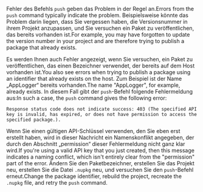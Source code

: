 <span data-ttu-id="dd04c-101">Fehler des Befehls `push` geben das Problem in der Regel an.</span><span class="sxs-lookup"><span data-stu-id="dd04c-101">Errors from the `push` command typically indicate the problem.</span></span> <span data-ttu-id="dd04c-102">Beispielsweise könnte das Problem darin liegen, dass Sie vergessen haben, die Versionsnummer in ihrem Projekt anzupassen, und Sie versuchen ein Paket zu veröffentlichen, das bereits vorhanden ist.</span><span class="sxs-lookup"><span data-stu-id="dd04c-102">For example, you may have forgotten to update the version number in your project and are therefore trying to publish a package that already exists.</span></span>

<span data-ttu-id="dd04c-103">Es werden Ihnen auch Fehler angezeigt, wenn Sie versuchen, ein Paket zu veröffentlichen, das einen Bezeichner verwendet, der bereits auf dem Host vorhanden ist.</span><span class="sxs-lookup"><span data-stu-id="dd04c-103">You also see errors when trying to publish a package using an identifier that already exists on the host.</span></span> <span data-ttu-id="dd04c-104">Zum Beispiel ist der Name „AppLogger“ bereits vorhanden.</span><span class="sxs-lookup"><span data-stu-id="dd04c-104">The name "AppLogger", for example, already exists.</span></span> <span data-ttu-id="dd04c-105">In diesem Fall gibt der `push`-Befehl folgende Fehlermeldung aus:</span><span class="sxs-lookup"><span data-stu-id="dd04c-105">In such a case, the `push` command gives the following error:</span></span>

```output
Response status code does not indicate success: 403 (The specified API key is invalid, has expired, or does not have permission to access the specified package.).
```

<span data-ttu-id="dd04c-106">Wenn Sie einen gültigen API-Schlüssel verwenden, den Sie eben erst erstellt haben, wird in dieser Nachricht ein Namenskonflikt angegeben, der durch den Abschnitt „permission“ dieser Fehlermeldung nicht ganz klar wird.</span><span class="sxs-lookup"><span data-stu-id="dd04c-106">If you're using a valid API key that you just created, then this message indicates a naming conflict, which isn't entirely clear from the "permission" part of the error.</span></span> <span data-ttu-id="dd04c-107">Ändern Sie den Paketbezeichner, erstellen Sie das Projekt neu, erstellen Sie die Datei `.nupkg` neu, und versuchen Sie den `push`-Befehl erneut.</span><span class="sxs-lookup"><span data-stu-id="dd04c-107">Change the package identifier, rebuild the project, recreate the `.nupkg` file, and retry the `push` command.</span></span>